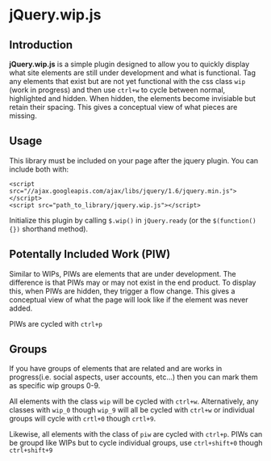# jQuery.wip.js

## Introduction

**jQuery.wip.js** is a simple plugin designed to allow you to quickly
display what site elements are still under development and what is
functional. Tag any elements that exist but are not yet functional with
the css class `wip` (work in progress) and then use `ctrl+w` to cycle between normal,
highlighted and hidden. When hidden, the elements become invisiable but
retain their spacing. This gives a conceptual view of what pieces are
missing.

## Usage

This library must be included on your page after the jquery plugin. You can include both with:

	<script src="//ajax.googleapis.com/ajax/libs/jquery/1.6/jquery.min.js"></script>
	<script src="path_to_library/jquery.wip.js"></script>

Initialize this plugin by calling `$.wip()` in `jQuery.ready` (or the `$(function(){})` shorthand method).

## Potentally Included Work (PIW)

Similar to WIPs, PIWs are elements that are under development. The
difference is that PIWs may or may not exist in the end product. To
display this, when PIWs are hidden, they trigger a flow change. This gives a
conceptual view of what the page will look like if the element was never
added.

PIWs are cycled with `ctrl+p`

## Groups

If you have groups of elements that are related and are works in
progress(i.e. social aspects, user accounts, etc...) then you can mark
them as specific wip groups 0-9. 

All elements with the class `wip` will be cycled with `ctrl+w`.
Alternatively, any classes with `wip_0` though `wip_9` will all be cycled with
`ctrl+w` or individual groups will cycle with `crtl+0` though `crtl+9`.

Likewise, all elements with the class of `piw` are cycled with `ctrl+p`.
PIWs can be groupd like WIPs but to cycle individual groups, use
`ctrl+shift+0` though `ctrl+shift+9`
